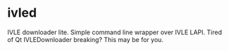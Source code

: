# ivled
IVLE downloader lite. Simple command line wrapper over IVLE LAPI. Tired of Qt IVLEDownloader breaking? This may be for you.
